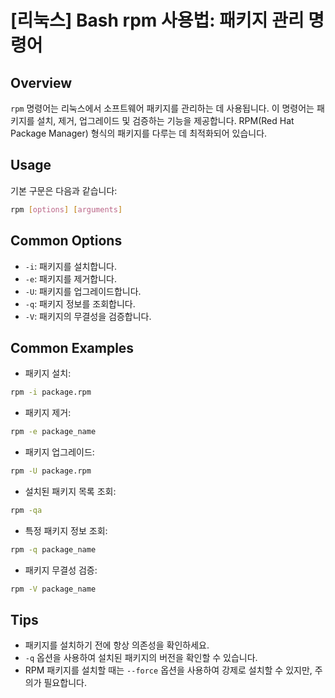 # [리눅스] Bash rpm 사용법: 패키지 관리 명령어

## Overview
`rpm` 명령어는 리눅스에서 소프트웨어 패키지를 관리하는 데 사용됩니다. 이 명령어는 패키지를 설치, 제거, 업그레이드 및 검증하는 기능을 제공합니다. RPM(Red Hat Package Manager) 형식의 패키지를 다루는 데 최적화되어 있습니다.

## Usage
기본 구문은 다음과 같습니다:
```bash
rpm [options] [arguments]
```

## Common Options
- `-i`: 패키지를 설치합니다.
- `-e`: 패키지를 제거합니다.
- `-U`: 패키지를 업그레이드합니다.
- `-q`: 패키지 정보를 조회합니다.
- `-V`: 패키지의 무결성을 검증합니다.

## Common Examples
- 패키지 설치:
```bash
rpm -i package.rpm
```

- 패키지 제거:
```bash
rpm -e package_name
```

- 패키지 업그레이드:
```bash
rpm -U package.rpm
```

- 설치된 패키지 목록 조회:
```bash
rpm -qa
```

- 특정 패키지 정보 조회:
```bash
rpm -q package_name
```

- 패키지 무결성 검증:
```bash
rpm -V package_name
```

## Tips
- 패키지를 설치하기 전에 항상 의존성을 확인하세요.
- `-q` 옵션을 사용하여 설치된 패키지의 버전을 확인할 수 있습니다.
- RPM 패키지를 설치할 때는 `--force` 옵션을 사용하여 강제로 설치할 수 있지만, 주의가 필요합니다.